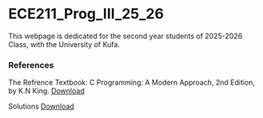 # ECE211_Prog_III_25_26
This webpage is dedicated for the second year students of 2025-2026 Class, with the University of Kufa.


### References
The Refrence Textbook: C Programming: A Modern Approach, 2nd Edition, by K.N King. [Download](https://drive.google.com/file/d/1QodDrf0COqPnU4hTlUTl3U21Yi-xjIse/view?usp=sharing)

Solutions [Download](https://github.com/mhamdyx/C-programming-A-Modern-Approach-2nd-ed-Solutions?tab=readme-ov-file)
